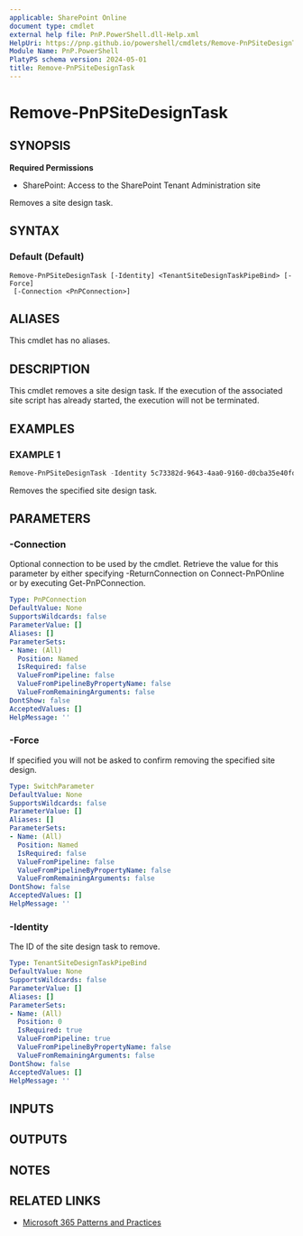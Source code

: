 ```yaml
---
applicable: SharePoint Online
document type: cmdlet
external help file: PnP.PowerShell.dll-Help.xml
HelpUri: https://pnp.github.io/powershell/cmdlets/Remove-PnPSiteDesignTask.html
Module Name: PnP.PowerShell
PlatyPS schema version: 2024-05-01
title: Remove-PnPSiteDesignTask
---
```


# Remove-PnPSiteDesignTask

## SYNOPSIS

**Required Permissions**

* SharePoint: Access to the SharePoint Tenant Administration site

Removes a site design task.

## SYNTAX

### Default (Default)

```
Remove-PnPSiteDesignTask [-Identity] <TenantSiteDesignTaskPipeBind> [-Force]
 [-Connection <PnPConnection>]
```

## ALIASES

This cmdlet has no aliases.

## DESCRIPTION

This cmdlet removes a site design task. If the execution of the associated site script has already started, the execution will not be terminated.

## EXAMPLES

### EXAMPLE 1

```powershell
Remove-PnPSiteDesignTask -Identity 5c73382d-9643-4aa0-9160-d0cba35e40fd
```

Removes the specified site design task.

## PARAMETERS

### -Connection

Optional connection to be used by the cmdlet. Retrieve the value for this parameter by either specifying -ReturnConnection on Connect-PnPOnline or by executing Get-PnPConnection.

```yaml
Type: PnPConnection
DefaultValue: None
SupportsWildcards: false
ParameterValue: []
Aliases: []
ParameterSets:
- Name: (All)
  Position: Named
  IsRequired: false
  ValueFromPipeline: false
  ValueFromPipelineByPropertyName: false
  ValueFromRemainingArguments: false
DontShow: false
AcceptedValues: []
HelpMessage: ''
```

### -Force

If specified you will not be asked to confirm removing the specified site design.

```yaml
Type: SwitchParameter
DefaultValue: None
SupportsWildcards: false
ParameterValue: []
Aliases: []
ParameterSets:
- Name: (All)
  Position: Named
  IsRequired: false
  ValueFromPipeline: false
  ValueFromPipelineByPropertyName: false
  ValueFromRemainingArguments: false
DontShow: false
AcceptedValues: []
HelpMessage: ''
```

### -Identity

The ID of the site design task to remove.

```yaml
Type: TenantSiteDesignTaskPipeBind
DefaultValue: None
SupportsWildcards: false
ParameterValue: []
Aliases: []
ParameterSets:
- Name: (All)
  Position: 0
  IsRequired: true
  ValueFromPipeline: true
  ValueFromPipelineByPropertyName: false
  ValueFromRemainingArguments: false
DontShow: false
AcceptedValues: []
HelpMessage: ''
```

## INPUTS

## OUTPUTS

## NOTES

## RELATED LINKS

- [Microsoft 365 Patterns and Practices](https://aka.ms/m365pnp)
